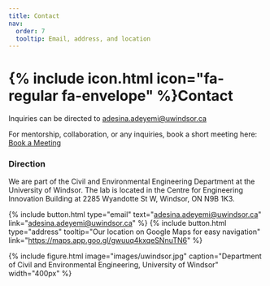 ```yaml
---
title: Contact
nav:
  order: 7
  tooltip: Email, address, and location
---
```


# {% include icon.html icon="fa-regular fa-envelope" %}Contact

Inquiries can be directed to [adesina.adeyemi@uwindsor.ca](mailto:adesina.adeyemi@uwindsor.ca)

For mentorship, collaboration, or any inquiries, book a short meeting here: [Book a Meeting](https://calendly.com/yemiadesina)

### Direction
We are part of the Civil and Environmental Engineering Department at the University of Windsor. The lab is located in the Centre for Engineering Innovation Building at 2285 Wyandotte St W, Windsor, ON N9B 1K3.


{%
  include button.html
  type="email"
  text="adesina.adeyemi@uwindsor.ca"
  link="adesina.adeyemi@uwindsor.ca"
%}
{%
  include button.html
  type="address"
  tooltip="Our location on Google Maps for easy navigation"
  link="https://maps.app.goo.gl/gwuuq4kxqeSNnuTN6"
%}

{%
  include figure.html
  image="images/uwindsor.jpg"
  caption="Department of Civil and Environmental Engineering, University of Windsor"
  width="400px"
%}
